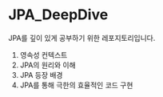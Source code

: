 # JPA_DeepDive
JPA를 깊이 있게 공부하기 위한 레포지토리입니다. 


1. 영속성 컨텍스트
2. JPA의 원리와 이해
3. JPA 등장 배경
4. JPA를 통해 극한의 효율적인 코드 구현 
